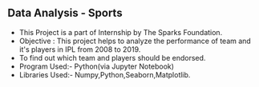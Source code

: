 ## Data Analysis - Sports
 - This Project is a part of Internship by The Sparks Foundation.
- Objective : This project helps to analyze the performance of team and it's players in IPL from 2008 to 2019.
- To find out which team and players should be endorsed.
- Program Used:- Python(via Jupyter Notebook)
- Libraries Used:- Numpy,Python,Seaborn,Matplotlib.
